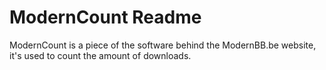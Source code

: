ModernCount Readme
==================

ModernCount is a piece of the software behind the ModernBB.be website, it's used to count the amount of downloads.